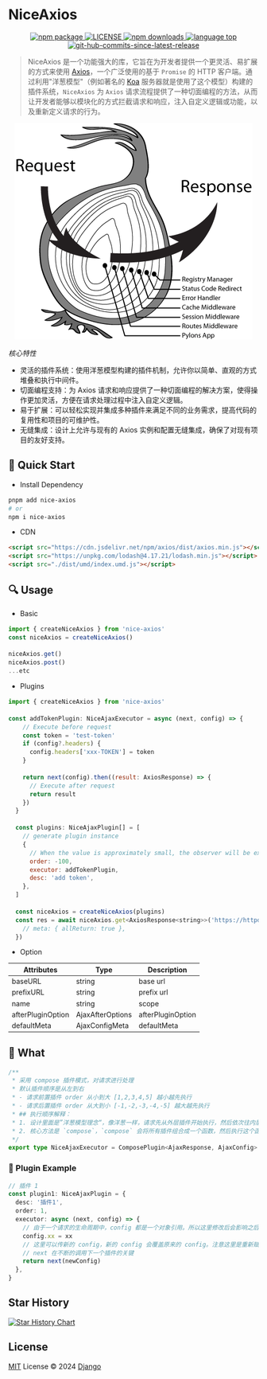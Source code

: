# NiceAxios

<p align="center">
  <a href="https://www.npmjs.com/package/nice-axios"><img src="https://badgen.net/npm/v/nice-axios" alt="npm package">
  </a>
  <a href="./LICENSE"><img src="https://img.shields.io/github/license/sixdjango/nice-axios" alt="LICENSE">
  </a>
  <!-- <a href=""><img src="https://img.shields.io/github/package-json/author/sixdjango/nice-axios
  " alt="author">
  </a> -->
  <a href="https://www.npmjs.com/package/nice-axios"><img src="https://img.shields.io/npm/dy/nice-axios" alt="npm downloads">
  </a>
  <!-- <a href=""><img src="https://img.shields.io/github/actions/workflow/status/sixdjango/nice-axios/release.yml?branch=main
  " alt="github action state">
  </a> -->
  <a href=""><img src="https://img.shields.io/github/languages/top/sixdjango/nice-axios" alt="language top">
  </a>
  <a href=""><img src="https://img.shields.io/github/commits-since/sixdjango/nice-axios/latest" alt="git-hub-commits-since-latest-release">
  </a>

</p>

> NiceAxios 是一个功能强大的库，它旨在为开发者提供一个更灵活、易扩展的方式来使用 [Axios](https://axios-http.com/)，一个广泛使用的基于 `Promise` 的 HTTP 客户端。通过利用"洋葱模型"（例如著名的 [Koa](https://koajs.com/) 服务器就是使用了这个模型）构建的插件系统，`NiceAxios` 为 `Axios` 请求流程提供了一种切面编程的方法，从而让开发者能够以模块化的方式拦截请求和响应，注入自定义逻辑或功能，以及重新定义请求的行为。

<div align="center">

[![onion-model-image](/assets/onion-model.png)](/assets/onion-model.png)

</div>

_核心特性_

- 灵活的插件系统：使用洋葱模型构建的插件机制，允许你以简单、直观的方式堆叠和执行中间件。
- 切面编程支持：为 Axios 请求和响应提供了一种切面编程的解决方案，使得操作更加灵活，方便在请求处理过程中注入自定义逻辑。
- 易于扩展：可以轻松实现并集成多种插件来满足不同的业务需求，提高代码的复用性和项目的可维护性。
- 无缝集成：设计上允许与现有的 Axios 实例和配置无缝集成，确保了对现有项目的友好支持。

## 🚀 Quick Start

- Install Dependency

```bash
pnpm add nice-axios
# or
npm i nice-axios
```

- CDN

```html
<script src="https://cdn.jsdelivr.net/npm/axios/dist/axios.min.js"></script>
<script src="https://unpkg.com/lodash@4.17.21/lodash.min.js"></script>
<script src="./dist/umd/index.umd.js"></script>
```

## 🔍 Usage

- Basic

```js
import { createNiceAxios } from 'nice-axios'
const niceAxios = createNiceAxios()

niceAxios.get()
niceAxios.post()
...etc

```

- Plugins

```js
import { createNiceAxios } from 'nice-axios'

const addTokenPlugin: NiceAjaxExecutor = async (next, config) => {
    // Execute before request
    const token = 'test-token'
    if (config?.headers) {
      config.headers['xxx-TOKEN'] = token
    }

    return next(config).then((result: AxiosResponse) => {
      // Execute after request
      return result
    })
  }

  const plugins: NiceAjaxPlugin[] = [
    // generate plugin instance
    {
      // When the value is approximately small, the observer will be executed earlier before the request. On the contrary, the larger the value, the earlier the observer will be executed after the request.
      order: -100,
      executor: addTokenPlugin,
      desc: 'add token',
    },
  ]

  const niceAxios = createNiceAxios(plugins)
  const res = await niceAxios.get<AxiosResponse<string>>('https://httpd.apache.org/', {
    // meta: { allReturn: true },
  })
```

- Option

| Attributes        | Type             | Description       |
| ----------------- | ---------------- | ----------------- |
| baseURL           | string           | base url          |
| prefixURL         | string           | prefix url        |
| name              | string           | scope             |
| afterPluginOption | AjaxAfterOptions | afterPluginOption |
| defaultMeta       | AjaxConfigMeta   | defaultMeta       |

## 🤔 What

```ts
/**
 * 采用 compose 插件模式，对请求进行处理
 * 默认插件顺序是从左到右
 * - 请求前置插件 order 从小到大 [1,2,3,4,5] 越小越先执行
 * - 请求后置插件 order 从大到小 [-1,-2,-3,-4,-5] 越大越先执行
 * ## 执行顺序解释：
 * 1. 设计里面是”洋葱模型理念“，像洋葱一样，请求先从外层插件开始执行，然后依次往内层执行，最后返回结果
 * 2. 核心方法是 `compose`，`compose` 会将所有插件组合成一个函数，然后执行这个函数，这个函数会依次执行所有插件
 */
export type NiceAjaxExecutor = ComposePlugin<AjaxResponse, AjaxConfig>
```

### 🌰 Plugin Example

```ts
// 插件 1
const plugin1: NiceAjaxPlugin = {
  desc: '插件1',
  order: 1,
  executor: async (next, config) => {
    // 由于一个请求的生命周期中，config 都是一个对象引用。所以这里修改后会影响之后的 config 的值
    config.xx = xx
    // 这里可以传新的 config，新的 config 会覆盖原来的 config。注意这里是重新赋值 oldConfig = newConfig
    // next 在不断的调用下一个插件的关键
    return next(newConfig)
  },
}
```

## Star History

<a href="https://star-history.com/#sixdjango/nice-axios&Date">
  <picture>
    <source media="(prefers-color-scheme: dark)" srcset="https://api.star-history.com/svg?repos=sixdjango/nice-axios&type=Date&theme=dark" />
    <source media="(prefers-color-scheme: light)" srcset="https://api.star-history.com/svg?repos=sixdjango/nice-axios&type=Date" />
    <img alt="Star History Chart" src="https://api.star-history.com/svg?repos=sixdjango/nice-axios&type=Date" />
  </picture>
</a>

## License

[MIT](./LICENSE) License © 2024 [Django](https://github.com/sixdjango)
